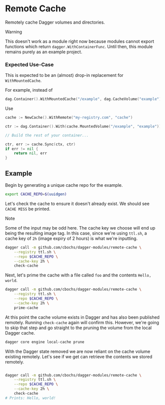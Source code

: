 # Remote Cache

Remotely cache Dagger volumes and directories.

> [!WARNING]
> This doesn't work as a module right now because modules cannot export
> functions which return `dagger.WithContainerFunc`. Until then, this module
> remains purely as an example project.

### Expected Use-Case

This is expected to be an (almost) drop-in replacement for `WithMountedCache`.

For example, instead of

```go
dag.Container().WithMountedCache("/example", dag.CacheVolume("example"))
```

Use

```go
cache := NewCache().WithRemote("my-registry.com", "cache")

ctr := dag.Container().With(cache.MountedVolume("/example", "example"))

// Build the rest of your container...

ctr, err := cache.Sync(ctx, ctr)
if err != nil {
    return nil, err
}
```

## Example

Begin by generating a unique cache repo for the example.

```sh
export CACHE_REPO=$(uuidgen)
```

Let's check the cache to ensure it doesn't already exist. We should see `CACHE MISS` be printed.

> [!NOTE]
> Some of the input may be odd here. The cache key we choose will end up being
> the resulting image tag. In this case, since we're using `ttl.sh`, a cache
> key of `2h` (image expiry of 2 hours) is what we're inputting.

```sh
dagger call -m github.com/cbochs/dagger-modules/remote-cache \
    --registry ttl.sh \
    --repo $CACHE_REPO \
    --cache-key 2h \
    check-cache
```

Next, let's prime the cache with a file called `foo` and the contents `Hello, world`.

```sh
dagger call -m github.com/cbochs/dagger-modules/remote-cache \
    --registry ttl.sh \
    --repo $CACHE_REPO \
    --cache-key 2h \
    prime-cache
```

At this point the cache volume exists in Dagger and has also been published
remotely. Running `check-cache` again will confirm this. However, we're going
to skip that step and go straight to the pruning the volume from the local
Dagger cache.

```sh
dagger core engine local-cache prune
```

With the Dagger state removed we are now reliant on the cache volume existing
remotely. Let's see if we get can retrieve the contents we stored remotely.

```sh

dagger call -m github.com/cbochs/dagger-modules/remote-cache \
    --registry ttl.sh \
    --repo $CACHE_REPO \
    --cache-key 2h \
    check-cache
# Prints: Hello, world!
```

